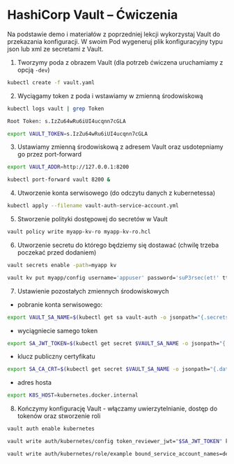 # HashiCorp Vault – Ćwiczenia

Na podstawie demo i materiałów z poprzedniej lekcji wykorzystaj Vault do przekazania konfiguracji.
W swoim Pod wygeneruj plik konfiguracyjny typu json lub xml ze secretami z Vault.

1. Tworzymy poda z obrazem Vault (dla potrzeb ćwiczena uruchamiamy z opcją `-dev`)

```bash
kubectl create -f vault.yaml
```

2. Wyciągamy token z poda i wstawiamy w zmienną środowiskową

```bash
kubectl logs vault | grep Token

Root Token: s.IzZu64wRu6iUI4ucqnn7cGLA
```

```bash
export VAULT_TOKEN=s.IzZu64wRu6iUI4ucqnn7cGLA
```

3. Ustawiamy zmienną środowiskową z adresem Vault oraz usdotepniamy go przez port-forward

```bash
export VAULT_ADDR=http://127.0.0.1:8200
```

```bash
kubectl port-forward vault 8200 &
```

4. Utworzenie konta serwisowego (do odczytu danych z kubernetessa)

```bash
kubectl apply --filename vault-auth-service-account.yml
```

5. Stworzenie polityki dostępowej do secretów w Vault

```bash
vault policy write myapp-kv-ro myapp-kv-ro.hcl
```

6. Utworzenie secretu do którego będziemy się dostawać (chwilę trzeba poczekać przed dodaniem)

```bash
vault secrets enable -path=myapp kv
```

```bash
vault kv put myapp/config username='appuser' password='suP3rsec(et!' ttl='30s'
```

7. Ustawienie pozostałych zmiennych środowiskowych

* pobranie konta serwisowego:

```bash
export VAULT_SA_NAME=$(kubectl get sa vault-auth -o jsonpath="{.secrets[*]['name']}")
```

* wyciągniecie samego token

```bash
export SA_JWT_TOKEN=$(kubectl get secret $VAULT_SA_NAME -o jsonpath="{.data.token}" | base64 --decode; echo)
```

* klucz publiczny certyfikatu

```bash
export SA_CA_CRT=$(kubectl get secret $VAULT_SA_NAME -o jsonpath="{.data['ca\.crt']}" | base64 --decode; echo)
```

* adres hosta

```bash
export K8S_HOST=kubernetes.docker.internal
```

8. Kończymy konfigurację Vault - włączamy uwierzytelnianie, dostęp do tokenów oraz stworzenie roli

```bash
vault auth enable kubernetes
```

```bash
vault write auth/kubernetes/config token_reviewer_jwt="$SA_JWT_TOKEN" kubernetes_host="https://$K8S_HOST:6443" kubernetes_ca_cert="$SA_CA_CRT"
```

```bash
vault write auth/kubernetes/role/example bound_service_account_names=demo-pod bound_service_account_namespaces=default policies=myapp-kv-ro ttl=24h
```
